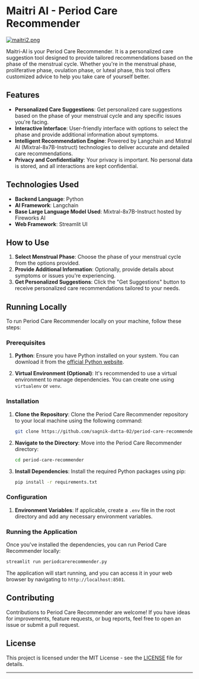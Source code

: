 

# Maitri AI - Period Care Recommender

[![maitri2.png](https://i.postimg.cc/1znTVMz3/maitri2.png)](https://postimg.cc/wtzFSXJC)

Maitri-AI is your Period Care Recommender. It is a personalized care suggestion tool designed to provide tailored recommendations based on the phase of the menstrual cycle. Whether you're in the menstrual phase, proliferative phase, ovulation phase, or luteal phase, this tool offers customized advice to help you take care of yourself better.

## Features

- **Personalized Care Suggestions**: Get personalized care suggestions based on the phase of your menstrual cycle and any specific issues you're facing.
- **Interactive Interface**: User-friendly interface with options to select the phase and provide additional information about symptoms.
- **Intelligent Recommendation Engine**: Powered by Langchain and Mistral AI (Mixtral-8x7B-Instruct) technologies to deliver accurate and detailed care recommendations.
- **Privacy and Confidentiality**: Your privacy is important. No personal data is stored, and all interactions are kept confidential.
  
## Technologies Used

- **Backend Language**: Python
- **AI Framework**: Langchain
- **Base Large Language Model Used**: Mixtral-8x7B-Instruct hosted by Fireworks AI
- **Web Framework**: Streamlit UI
  
## How to Use

1. **Select Menstrual Phase**: Choose the phase of your menstrual cycle from the options provided.
2. **Provide Additional Information**: Optionally, provide details about symptoms or issues you're experiencing.
3. **Get Personalized Suggestions**: Click the "Get Suggestions" button to receive personalized care recommendations tailored to your needs.

## Running Locally

To run Period Care Recommender locally on your machine, follow these steps:

### Prerequisites

1. **Python**: Ensure you have Python installed on your system. You can download it from the [official Python website](https://www.python.org/downloads/).

2. **Virtual Environment (Optional)**: It's recommended to use a virtual environment to manage dependencies. You can create one using `virtualenv` or `venv`.

### Installation

1. **Clone the Repository**: Clone the Period Care Recommender repository to your local machine using the following command:

   ```bash
   git clone https://github.com/sagnik-datta-02/period-care-recommender.git
   ```

2. **Navigate to the Directory**: Move into the Period Care Recommender directory:

   ```bash
   cd period-care-recommender
   ```

3. **Install Dependencies**: Install the required Python packages using pip:

   ```bash
   pip install -r requirements.txt
   ```

### Configuration

1. **Environment Variables**: If applicable, create a `.env` file in the root directory and add any necessary environment variables.

### Running the Application

Once you've installed the dependencies, you can run Period Care Recommender locally:

```bash
streamlit run periodcarerecommender.py
```

The application will start running, and you can access it in your web browser by navigating to `http://localhost:8501`.

## Contributing

Contributions to Period Care Recommender are welcome! If you have ideas for improvements, feature requests, or bug reports, feel free to open an issue or submit a pull request.



## License

This project is licensed under the MIT License - see the [LICENSE](LICENSE) file for details.

---
